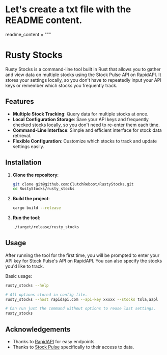 # Let's create a txt file with the README content.

readme_content = """
# Rusty Stocks

Rusty Stocks is a command-line tool built in Rust that allows you to gather and view data on multiple stocks using the Stock Pulse API on RapidAPI. It stores your settings locally, so you don't have to repeatedly input your API keys or remember which stocks you frequently track.

## Features

- **Multiple Stock Tracking**: Query data for multiple stocks at once.
- **Local Configuration Storage**: Save your API keys and frequently checked stocks locally, so you don't need to re-enter them each time.
- **Command-Line Interface**: Simple and efficient interface for stock data retrieval.
- **Flexible Configuration**: Customize which stocks to track and update settings easily.

## Installation

1. **Clone the repository**:

    ```bash
    git clone git@github.com:ClutchReboot/RustyStocks.git
    cd RustyStocks/rusty_stocks
    ```

2. **Build the project**:

    ```bash
    cargo build --release
    ```

3. **Run the tool**:

    ```bash
    ./target/release/rusty_stocks
    ```

## Usage

After running the tool for the first time, you will be prompted to enter your API key for Stock Pulse's API on RapidAPI. You can also specify the stocks you'd like to track.

Basic usage:

```bash
rusty_stocks --help

# All options stored in config file.
rusty_stocks --host rapidapi.com --api-key xxxxx --stocks tsla,aapl

# Can run just the command without options to reuse last settings.
rusty_stocks
```

## Acknowledgements
- Thanks to [RapidAPI](https://rapidapi.com/hub) for easy endpoints
- Thanks to [Stock Pulse](https://rapidapi.com/manwilbahaa/api/yahoo-finance127) specifically to their access to data.